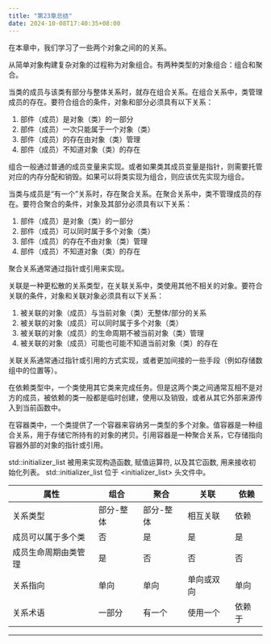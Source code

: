 ```yaml
---
title: "第23章总结"
date: 2024-10-08T17:40:35+08:00
---
```


在本章中，我们学习了一些两个对象之间的的关系。

从简单对象构建复杂对象的过程称为对象组合。有两种类型的对象组合：组合和聚合。

当类的成员与该类有部分与整体关系时，就存在组合关系。在组合关系中，类管理成员的存在。要符合组合的条件，对象和部分必须具有以下关系：

1. 部件（成员）是对象（类）的一部分
2. 部件（成员）一次只能属于一个对象（类）
3. 部件（成员）的存在由对象（类）管理
4. 部件（成员）不知道对象（类）的存在

组合一般通过普通的成员变量来实现。或者如果类其成员变量是指针，则需要托管对应的内存分配和销毁。如果可以将类实现为组合，则应该优先实现为组合。

当类与成员是“有一个”关系时，存在聚合关系。在聚合关系中，类不管理成员的存在。要符合聚合的条件，对象及其部分必须具有以下关系：

1. 部件（成员）是对象（类）的一部分
2. 部件（成员）可以同时属于多个对象（类）
3. 部件（成员）的存在不由对象（类）管理
4. 部件（成员）不知道对象（类）的存在

聚合关系通常通过指针或引用来实现。

关联是一种更松散的关系类型，在关联关系中，类使用其他不相关的对象。要符合关联的条件，对象和关联对象必须具有以下关系：

1. 被关联的对象（成员）与当前对象（类）无整体/部分的关系
2. 被关联的对象（成员）可以同时属于多个对象（类）
3. 被关联的对象（成员）的生命周期不被当前对象（类）管理
4. 被关联的对象（成员）可能也可能不知道当前对象（类）的存在

关联关系通常通过指针或引用的方式实现，或者更加间接的一些手段（例如存储数组中的位置等）。

在依赖类型中，一个类使用其它类来完成任务。但是这两个类之间通常互相不是对方的成员，被依赖的类一般都是临时创建，使用以及销毁，或者从其它外部来源传入到当前函数中。

在容器类中，一个类提供了一个容器来容纳另一类型的多个对象。值容器是一种组合关系，用于存储它所持有的对象的拷贝。引用容器是一种聚合关系，它存储指向容器外部的对象的指针或引用。

std::initializer_list 被用来实现构造函数, 赋值运算符, 以及其它函数, 用来接收初始化列表。 std::initializer_list 位于 \<initializer_list\> 头文件中。

|  属性 |  组合  |  聚合 |  关联 |  依赖 |
|  ----  | ----  |  ----  |  ----  |  ----  |
| 关系类型 | 部分-整体 | 部分-整体 | 相互关联 | 依赖 |
| 成员可以属于多个类 | 否 | 是 | 是 | 是 |
| 成员生命周期由类管理 | 是 | 否 | 否 | 否 |
| 关系指向 | 单向 | 单向 | 单向或双向 | 单向 |
| 关系术语 | 一部分 | 有一个 | 使用一个 | 依赖于 |

***

